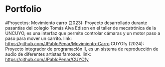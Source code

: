 # Portfolio
#Proyectos: 
Movimiento carro (2023):
Proyecto desarrollado durante pasantías del colegio Tomás Alva Edison en el taller de mecatrónica de la UNCUYO,
es una interfaz que permite controlar cámaras y un motor paso a paso para mover un carrito.
link: https://github.com/JPabloPenar/Movimiento-Carro
CUYOfy (2024):
Proyecto integrador de programación II, es un sistema de reproducción de audio de diferentes artistas famosos.
link: https://github.com/JPabloPenar/CUYOfy
